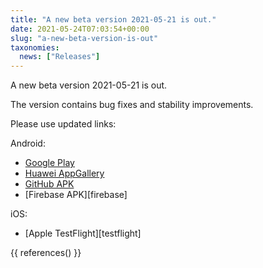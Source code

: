 ```yaml
---
title: "A new beta version 2021-05-21 is out."
date: 2021-05-24T07:03:54+00:00
slug: "a-new-beta-version-is-out"
taxonomies:
  news: ["Releases"]
---
```


A new beta version 2021-05-21 is out.

The version contains bug fixes and stability improvements.

Please use updated links:


Android:

- [Google Play](https://play.google.com/store/apps/details?id=app.organicmaps)
- [Huawei AppGallery](https://appgallery.huawei.com/#/app/C104325611)
- [GitHub APK](https://github.com/organicmaps/organicmaps/releases/tag/2021-05-21)
- [Firebase APK][firebase]

iOS:

- [Apple TestFlight][testflight]

{{ references() }}
